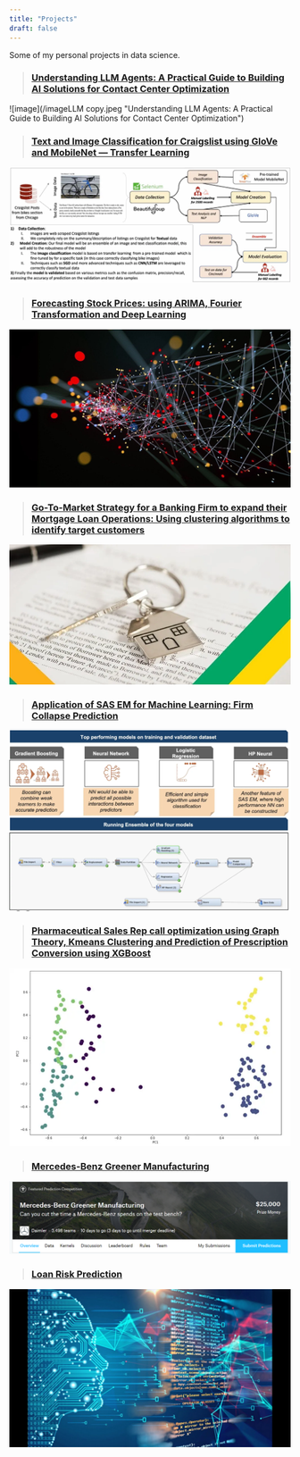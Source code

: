 ```yaml
---
title: "Projects"
draft: false
---
```


Some of my personal projects in data science.

> ### [Understanding LLM Agents: A Practical Guide to Building AI Solutions for Contact Center Optimization](https://medium.com/shikhars-data-science-projects/understanding-llm-agents-a-practical-guide-to-building-ai-solutions-for-contact-center-7869c4b0da1a)
![image](/imageLLM copy.jpeg "Understanding LLM Agents: A Practical Guide to Building AI Solutions for Contact Center Optimization")

> ### [Text and Image Classification for Craigslist using GloVe and MobileNet — Transfer Learning](https://medium.com/shikhars-data-science-projects/text-and-image-classification-for-craigslist-using-glove-and-mobilenet-transfer-learning-9a8de59d9a25)
![image](/text_image_classification.jpeg "Text and Image Classification for Craigslist using GloVe and MobileNet — Transfer Learning")

> ### [Forecasting Stock Prices: using ARIMA, Fourier Transformation and Deep Learning](https://medium.com/shikhars-data-science-projects/predicting-stock-prices-using-arima-fourier-transformation-and-deep-learning-e5fb4f693c85)
![image](/deeplearning.jpg "Time Series Forecasting: Using ARIMA, Fourier and Deep Learning")

> ### [Go-To-Market Strategy for a Banking Firm to expand their Mortgage Loan Operations: Using clustering algorithms to identify target customers](https://medium.com/shikhars-data-science-projects/go-to-market-strategy-for-a-banking-firm-to-expand-their-mortgage-loan-operations-using-clustering-d633992b2cb)
![image](/LOANMORTGAGE.JPG "GTM: LOAN MORTGAGE")

> ### [Application of SAS EM for Machine Learning: Firm Collapse Prediction](https://medium.com/shikhars-data-science-projects/application-of-sas-em-to-solve-data-science-problem-of-firm-collapse-prediction-8a80efaa345d)
![image](/application_of_sas_em_image.jpeg "Application of SAS EM for Machine Learning: Firm Collapse Prediction")

> ### [Pharmaceutical Sales Rep call optimization using Graph Theory, Kmeans Clustering and Prediction of Prescription Conversion using XGBoost](https://medium.com/shikhars-data-science-projects/pharmaceutical-sales-rep-call-optimization-using-graph-theory-and-prediction-of-prescription-986aa5ecb914)
![image](/pharma_sales_optimization.jpeg "Pharmaceutical Sales Rep call optimization using Graph Theory, Kmeans Clustering and Prediction of Prescription Conversion using XGBoost")

> ### [Mercedes-Benz Greener Manufacturing](https://github.com/shikharkanaskar/Benz-Greener-Manufacturing/blob/main/Shikhar%20Kanaskar%20-%20Mercedes-Benz%20Greener%20Manufacturing.ipynb)
![image](/Mercedes_bens_project.png "Mercedes-Benz Greener Manufacturing")

> ### [Loan Risk Prediction](https://github.com/shikharkanaskar/Machine-Learning/blob/main/Loan_Risk_Assessment%20v2%20.ipynb)
![image](/Loan_Risk.jpeg "Loan Risk Prediction")



